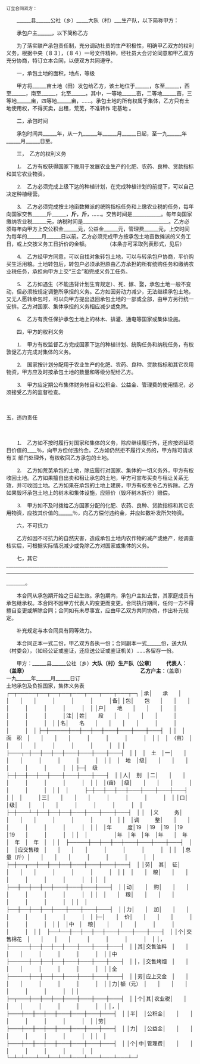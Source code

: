 
 


    订立合同双方：　　　　　　　　　　　　　　　　　　　　　　　 

　　______县______公社（乡）_____大队（村）___生产队，以下简称甲方： 

　　承包户主______，以下简称乙方　　　　　　　　　　　　　　　 

　　为了落实联产承包责任制，充分调动社员的生产积极性，明确甲乙双方的权利义务，根据中央（８３），（８４）一号文件精神，经社员大会讨论同意和甲乙双方充分协商，特订立本合同，以便双方共同遵守。 

　　一，承包土地的面积，地点，等级

　　甲方将______亩土地（田）发包给乙方，该土地位于______，东至______，西至______，南至______，北至______。其中，一等地______亩，二等地______亩，三等地______亩，四等地______亩，……。承包土地的所有权属于集体，乙方只有土地使用权，不得买卖，出租，荒芜，不准转作
宅基地
。

　　二，承包时间

　　承包时间共______年，从一九______年______月______日起，至一九______年
______月______日至。 

　　三，　乙方的权利义务 

　　⒈　乙方有权获得国家下拨用于发展农业生产的化肥、农药、良种、贷款指标和其它农业物资。　　　　　　　　　　　　　　　　　　　　 

　　⒉　乙方必须完成上级下达的种植计划，在完成种植计划的前提下，可以自己决定种植经营。　　　　　　　　　　　　　　　　　　　　　　 

　　⒊　乙方必须完成按土地亩数摊派的统购指标任务和上缴农业税的任务，每年向国家交售______斤______，______斤______，______斤______，……。交售时间是____________。每年向国家缴纳农业税______元，纳税时间是____________________________________。乙方必须每年向甲方上交公积金______元，公益金______元，管理费______元，上交时间为每年的______月______日以前。乙方必须完成甲方按承包土地亩数摊派的义务工日，或上交按义务工日折价的金额。　　 
　　（本条亦可采取列表形式，见后）

　　⒋　乙方经甲方同意，可以自找对象转包土地，可以与转承包户协商，平价购买生活用粮。土地转包后，转包户必须承担原由乙方承担的所有统购任务和缴纳农业税任务，承担向甲方上交“三金”和完成义务工任务。

　　⒌　乙方如遇生（不能违背计划生育规定）、死、嫁、娶，承包土地一般不变动，但必须按规定调整所承担的义务。乙方如因劳动力减少，无法继续承包土地，又无人愿转承包时，可以向甲方提出退回承包土地的一部或全部，由甲方另行统一安排。乙方对国家、集体承担的义务相应减少或免除。

　　⒍　乙方有责任保护承包土地上的林木、排灌、通电等国家或集体设施。 

　　四，甲方的权利义务　　　　　　　　　　　　　　　　　　　　　　　 

　　⒈　甲方有权监督乙方完成国家下达的种植计划、统购任务和纳税任务，有权敦促乙方完成对集体的义务。　　　　　　　　　　　　　　　　　 

　　⒉　国家按计划分配用于农业生产的化肥、农药、良种、贷款指标和其它农用物资，甲方应及时按承包土地的数量和等级分配给乙方。　　　　　　 

　　⒊　甲方应定期公布集体财务帐目和公积金、公益金、管理费的使用情况，必须接受乙方的监督检查。 

　　

五，违约责任


　　　　　　　　　　　　　　　　　　　　　　　　 

　　⒈　乙方如不按时履行对国家和集体的义务，除应继续履行外，还应按迟延项目价值的____％，向甲方偿付违约金。乙方如仍然拒不履行义务的，甲方除可请求有关
部门处理外，有权收回乙方承包的土地。　

　　⒉　乙方如荒芜承包的土地，除应履行对国家、集体的一切义务外，甲方有权收回土地。乙方如果擅自出卖和租让承包的土地，甲方可宣布买卖与租让关系无效，并可收回土地。乙方如果在承包的土地上建房，甲方有权责令乙方拆除。乙方如果毁坏承包土地上的树木和集体设施，应照价（毁坏树木折价）赔偿。　　　　　 

　　⒊　甲方如不及时拨给乙方国家分配的化肥、农药、良种、贷款指标和其它农用物资，应按其价值的______％，向乙方偿付违约金，并应如数补发所欠物资。
 

　　六，不可抗力　　　　　　　　　　　　　　　　　　　　　　　　　　 

　　乙方如因不可抗力的自然灾害，造成承包土地内农作物的减产或绝产，经调查核实后，可根据实际情况减少或免除乙方对国家或集体的义务。 

　　七，其它　　　　　　　　　　　　　　　　　　　　　　　　　　　　　　 
　　____________________________________________________________________ 
________________________________________________________________________ 
________。　 

　　本合同从承包期开始之日起生效。承包期内，承包户主如去世，其家庭成员有承包继承权。本合同不因甲方代表人的变更而变更。合同执行期间，任何一方不得擅自变更或解除合同；合同如有未尽事宜，应由甲乙双方共同协商，作出补充规定。 

　　补充规定与本合同具有同等效力。　　
　　　　　　　　　　　　　　 


　　本合同正本一式二份，甲乙双方各执一份；合同副本一式______份，送大队（村委会），（如经公证或鉴证，还应送公证或鉴证机关）……各留存一份。　 

　　甲方：______县______公社（乡）______大队（村）______生产队（公章） 
　　代表人：______（盖章）　　　　　　　　　　　　　　　　　　　　 
　　乙方户主：______（盖章）　　　　　　　　　　　　　　　　　　 
　　　　　　　　　　　　一九______年______月______日订　　　　　　 
　　　　　　　　　　　　 
　　　　　　　　　　　　土地承包及负担国家，集体义务表　　　　　 
┌─┬─────┬──┬──┬──┬───┬───┬───┬───┬─┐ 
│承│　　承　　│　　│　　│　　│　　　│　　　│　　　│　　　│备│ 
│包│　　包　　│　　│　　│　　│　　　│　　　│　　　│　　　│　│ 
│户│　　地　　│　　│　　│　　│　　　│　　　│　　　│　　　│注│ 
│姓│　　段　　│　　│　　│　　│　　　│　　　│　　　│　　　│　│ 
│名│　　名　　│　　│　　│　　│　　　│　　　│　　　│　　　│　│ 
├─┼─────┼──┼──┼──┼───┼───┼───┼───┤　│ 
│　│　面　积　│　　│　　│　　│　　　│　　　│　　　│　　　│　│ 
│　│　（亩）　│　　│　　│　　│　　　│　　　│　　　│　　　│　│ 
│　├───┬─┼──┼──┼──┼───┼───┼───┼───┤　│ 
│　│　土　│一│　　│　　│　　│　　　│　　　│　　　│　　　│　│ 
│　│　地　│级│　　│　　│　　│　　　│　　　│　　　│　　　│　│ 
├─┤　级　├─┼──┼──┼──┼───┼───┼───┼───┤　│ 
│人│　别　│二│　　│　　│　　│　　　│　　　│　　　│　　　│　│ 
│　│(亩)　│级│　　│　　│　　│　　　│　　　│　　　│　　　│　│ 
│　│　　　├─┼──┼──┼──┼───┼───┼───┼───┤　│ 
│　│　　　│三│　　│　　│　　│　　　│　　　│　　　│　　　│　│ 
│口│　　　│级│　　│　　│　　│　　　│　　　│　　　│　　　│　│ 
├─┼───┴─┼──┼──┼──┼───┼───┼───┼───┤　│ 
│　│义　　　务│　　│　　│　　│　　　│　　　│　　　│　　　│　│ 
│　│调　　　整│　　│　　│　　│　　　│　　　│　　　│　　　│　│ 
│　│年　　　度│19　│19　│19　│19　　│19　　│　　　│　　　│　│ 
│　│　　　　　│年　│年　│年　│年　　│　年　│　年　│　年　│　│ 
│　├─────┼──┼──┼──┼───┼───┼───┼───┤　│ 
│　│应交售粮　│　　│　　│　　│　　　│　　　│　　　│　　　│　│ 
│　│总量（斤）│　　│　　│　　│　　　│　　　│　　　│　　　│　│ 
├─┼──┬──┼──┼──┼──┼───┼───┼───┼───┤　│ 
│劳│　其│　征│　　│　　│　　│　　　│　　　│　　　│　　　│　│ 
│　│　　│　粮│　　│　　│　　│　　　│　　　│　　　│　　　│　│ 
│　│　　├──┼──┼──┼──┼───┼───┼───┼───┤　│ 
│动│　　│　购│　　│　　│　　│　　　│　　　│　　　│　　　│　│ 
│　│　　│　粮│　　│　　│　　│　　　│　　　│　　　│　　　│　│ 
│　│　　├──┼──┼──┼──┼───┼───┼───┼───┤　│ 
│力│　　│　加│　　│　　│　　│　　　│　　　│　　　│　　　│　│ 
├─│　　│　价│　　│　　│　　│　　　│　　　│　　　│　　　│　│ 
│　│中　│　粮│　　│　　│　　│　　　│　　　│　　　│　　　│　│ 
│　├──┴──┼──┼──┼──┼───┼───┼───┼───┤　│ 
│个│交售棉花　│　　│　　│　　│　　　│　　　│　　　│　　　│　│ 
│，├─────┼──┼──┼──┼───┼───┼───┼───┤　│ 
│其│交售油料　│　　│　　│　　│　　　│　　　│　　　│　　　│　│ 
│中├─────┼──┼──┼──┼───┼───┼───┼───┤　│ 
│，│交售烤烟　│　　│　　│　　│　　　│　　　│　　　│　　　│　│ 
│全├─────┼──┼──┼──┼───┼───┼───┼───┤　│ 
│劳│应上交金　│　　│　　│　　│　　　│　　　│　　　│　　　│　│ 
│力│额（元）　│　　│　　│　　│　　　│　　　│　　　│　　　│　│ 
│　├─┬───┼──┼──┼──┼───┼───┼───┼───┤　│ 
│个│其│农业税│　　│　　│　　│　　　│　　　│　　　│　　　│　│ 
│，│　├───┼──┼──┼──┼───┼───┼───┼───┤　│ 
│半│　│公积金│　　│　　│　　│　　　│　　　│　　　│　　　│　│ 
│劳│　├───┼──┼──┼──┼───┼───┼───┼───┤　│ 
│力│　│公益金│　　│　　│　　│　　　│　　　│　　　│　　　│　│ 
│　│　├───┼──┼──┼──┼───┼───┼───┼───┤　│ 
│个│中│管理费│　　│　　│　　│　　　│　　　│　　　│　　　│　│ 
└─┴─┴───┴──┴──┴──┴───┴───┴───┴───┴─┘
 


 

 
 
 
 
 
  


  
 

  


  


  
 
 
 
 

